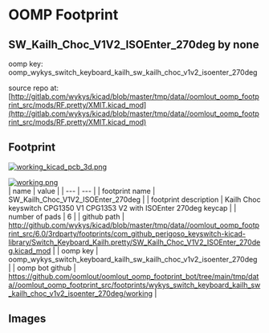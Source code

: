 # OOMP Footprint  
## SW_Kailh_Choc_V1V2_ISOEnter_270deg  by none  
  
oomp key: oomp_wykys_switch_keyboard_kailh_sw_kailh_choc_v1v2_isoenter_270deg  
  
source repo at: [http://gitlab.com/wykys/kicad/blob/master/tmp/data//oomlout_oomp_footprint_src/mods/RF.pretty/XMIT.kicad_mod](http://gitlab.com/wykys/kicad/blob/master/tmp/data//oomlout_oomp_footprint_src/mods/RF.pretty/XMIT.kicad_mod)  
## Footprint  
  
[![working_kicad_pcb_3d.png](working_kicad_pcb_3d_600.png)](working_kicad_pcb_3d.png)  
  
[![working.png](working_600.png)](working.png)  
| name | value | 
| --- | --- | 
| footprint name | SW_Kailh_Choc_V1V2_ISOEnter_270deg | 
| footprint description | Kailh Choc keyswitch CPG1350 V1 CPG1353 V2 with ISOEnter 270deg keycap | 
| number of pads | 6 | 
| github path | http://github.com/wykys/kicad/blob/master/tmp/data//oomlout_oomp_footprint_src/6.0/3rdparty/footprints/com_github_perigoso_keyswitch-kicad-library/Switch_Keyboard_Kailh.pretty/SW_Kailh_Choc_V1V2_ISOEnter_270deg.kicad_mod | 
| oomp key | oomp_wykys_switch_keyboard_kailh_sw_kailh_choc_v1v2_isoenter_270deg | 
| oomp bot github | https://github.com/oomlout/oomlout_oomp_footprint_bot/tree/main/tmp/data//oomlout_oomp_footprint_src/footprints/wykys_switch_keyboard_kailh_sw_kailh_choc_v1v2_isoenter_270deg/working | 
## Images  
